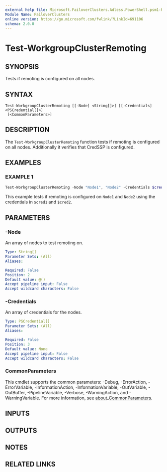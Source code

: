 ```yaml
---
external help file: Microsoft.FailoverClusters.Adless.PowerShell.psm1-help.xml
Module Name: FailoverClusters
online version: https://go.microsoft.com/fwlink/?LinkId=691106
schema: 2.0.0
---
```


# Test-WorkgroupClusterRemoting

## SYNOPSIS
Tests if remoting is configured on all nodes.

## SYNTAX

```
Test-WorkgroupClusterRemoting [[-Node] <String[]>] [[-Credentials] <PSCredential[]>]
 [<CommonParameters>]
```

## DESCRIPTION

The `Test-WorkgroupClusterRemoting` function tests if remoting is configured on all nodes.
Additionally it verifies that CredSSP is configured.

## EXAMPLES

### EXAMPLE 1

```powershell
Test-WorkgroupClusterRemoting -Node "Node1", "Node2" -Credentials $cred1, $cred2
```

This example tests if remoting is configured on `Node1` and `Node2` using the credentials in
`$cred1` and `$cred2`.

## PARAMETERS

### -Node

An array of nodes to test remoting on.

```yaml
Type: String[]
Parameter Sets: (All)
Aliases:

Required: False
Position: 2
Default value: @()
Accept pipeline input: False
Accept wildcard characters: False
```

### -Credentials

An array of credentials for the nodes.

```yaml
Type: PSCredential[]
Parameter Sets: (All)
Aliases:

Required: False
Position: 3
Default value: None
Accept pipeline input: False
Accept wildcard characters: False
```

### CommonParameters

This cmdlet supports the common parameters: -Debug, -ErrorAction, -ErrorVariable,
-InformationAction, -InformationVariable, -OutVariable, -OutBuffer, -PipelineVariable, -Verbose,
-WarningAction, and -WarningVariable. For more information, see
[about_CommonParameters](/powershell/module/microsoft.powershell.core/about/about_commonparameters).

## INPUTS

## OUTPUTS

## NOTES

## RELATED LINKS


